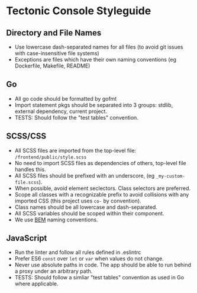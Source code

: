 # Tectonic Console Styleguide

## Directory and File Names

- Use lowercase dash-separated names for all files (to avoid git issues with case-insensitive file systems)
- Exceptions are files which have their own naming conventions (eg Dockerfile, Makefile, README)

## Go

- All go code should be formatted by gofmt
- Import statement pkgs should be separated into 3 groups: stdlib, external dependency, current project.
- TESTS: Should follow the "test tables" convention.

## SCSS/CSS

- All SCSS files are imported from the top-level file: `/frontend/public/style.scss`
- No need to import SCSS files as dependencies of others, top-level file handles this.
- All SCSS files should be prefixed with an underscore, (eg `_my-custom-file.scss`).
- When possible, avoid element seclectors. Class selectors are preferred.
- Scope all classes with a recognizable prefix to avoid collisions with any imported CSS (this project uses `co-` by convention).
- Class names should be all lowercase and dash-separated.
- All SCSS variables should be scoped within their component.
- We use [BEM](http://getbem.com) naming conventions.

## JavaScript

- Run the linter and follow all rules defined in .eslintrc
- Prefer ES6 `const` over `let` or `var` when values do not change.
- Never use absolute paths in code. The app should be able to run behind a proxy under an arbitrary path.
- TESTS: Should follow a simliar "test tables" convention as used in Go where applicable.